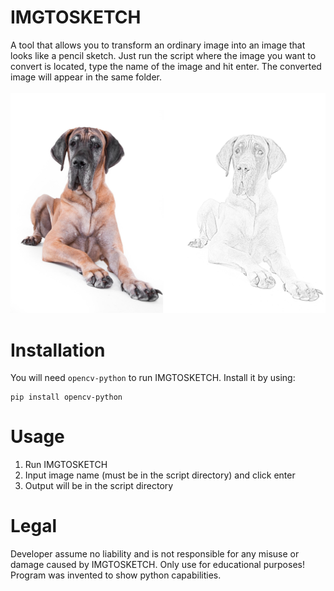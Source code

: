 # IMGTOSKETCH
A tool that allows you to transform an ordinary image into an image that looks like a pencil sketch. Just run the script where the image you want to convert is located, type the name of the image and hit enter. The converted image will appear in the same folder.<br/>
<br/>
<img src="IMGTOSKETCH.png">

# Installation
You will need `opencv-python` to run IMGTOSKETCH. Install it by using:
```
pip install opencv-python
```

# Usage
1. Run IMGTOSKETCH
2. Input image name (must be in the script directory) and click enter
3. Output will be in the script directory

# Legal
Developer assume no liability and is not responsible for any misuse or damage caused by IMGTOSKETCH. Only use for educational purposes! Program was invented to show python capabilities.
